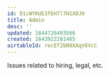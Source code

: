 ```yaml
---
id: D1cWYKUE3fEH7l7H1X0J0
title: Admin
desc: ''
updated: 1644726493566
created: 1643922281465
airtableId: recEf2bN9XAqV6VcC
---
```


Issues related to hiring, legal, etc. 
